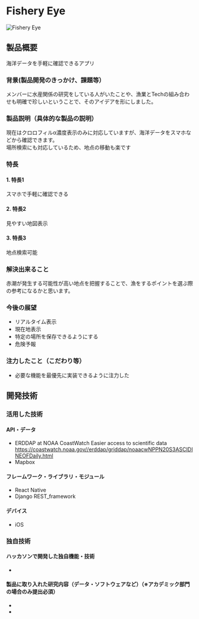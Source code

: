# Fishery Eye
![Fishery Eye](https://i.imgur.com/f4UOWH5.png)

## 製品概要
海洋データを手軽に確認できるアプリ

### 背景(製品開発のきっかけ、課題等）
メンバーに水産関係の研究をしている人がいたことや、漁業とTechの組み合わせも明確で珍しいということで、そのアイデアを形にしました。

### 製品説明（具体的な製品の説明）
現在はクロロフィルα濃度表示のみに対応していますが、海洋データをスマホなどから確認できます。  
場所検索にも対応しているため、地点の移動も楽です

### 特長
#### 1. 特長1
スマホで手軽に確認できる
#### 2. 特長2
見やすい地図表示
#### 3. 特長3
地点検索可能
### 解決出来ること
赤潮が発生する可能性が高い地点を把握することで、漁をするポイントを選ぶ際の参考になるかと思います。

### 今後の展望
* リアルタイム表示
* 現在地表示
* 特定の場所を保存できるようにする
* 危険予報

### 注力したこと（こだわり等）
* 必要な機能を最優先に実装できるように注力した

## 開発技術
### 活用した技術
#### API・データ
* ERDDAP at NOAA CoastWatch Easier access to scientific data https://coastwatch.noaa.gov//erddap/griddap/noaacwNPPN20S3ASCIDINEOFDaily.html
* Mapbox 

#### フレームワーク・ライブラリ・モジュール
* React Native
* Django REST_framework

#### デバイス
* iOS

### 独自技術
#### ハッカソンで開発した独自機能・技術
* 

#### 製品に取り入れた研究内容（データ・ソフトウェアなど）（※アカデミック部門の場合のみ提出必須）
* 
* 
